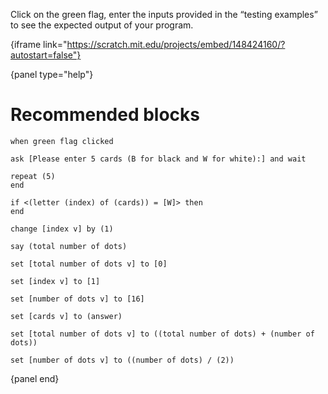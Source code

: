 Click on the green flag, enter the inputs provided in the “testing examples” to see the expected output of your program.

{iframe link="https://scratch.mit.edu/projects/embed/148424160/?autostart=false"}

{panel type="help"}

# Recommended blocks

<pre><code class="scratch:split:random">when green flag clicked

ask [Please enter 5 cards (B for black and W for white):] and wait

repeat (5)
end

if &lt;(letter (index) of (cards)) = [W]&gt; then
end

change [index v] by (1)

say (total number of dots)
</code></pre>

<pre><code class="scratch:split:random">set [total number of dots v] to [0]

set [index v] to [1]

set [number of dots v] to [16]

set [cards v] to (answer)

set [total number of dots v] to ((total number of dots) + (number of dots))

set [number of dots v] to ((number of dots) / (2))
</code></pre>

{panel end}